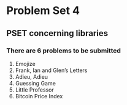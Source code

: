 # Problem Set 4

## PSET concerning libraries

### There are 6 problems to be submitted
1. Emojize
2. Frank, Ian and Glen’s Letters
3. Adieu, Adieu
4. Guessing Game
5. Little Professor
6. Bitcoin Price Index
